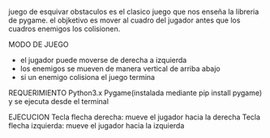 juego de esquivar obstaculos
es el clasico juego que nos enseña la libreria de pygame.
el objketivo es mover al cuadro del jugador antes que los cuadros enemigos los colisionen.

MODO DE JUEGO

* el jugador puede moverse de derecha a izquierda
* los enemigos se mueven de manera vertical de arriba abajo
* si un enemigo colisiona el juego termina

REQUERIMIENTO
Python3.x
Pygame(instalada mediante pip install pygame)
y se ejecuta desde el terminal

EJECUCION
Tecla flecha derecha: mueve el jugador hacia la derecha
Tecla flecha izquierda: mueve el jugador hacia la izquierda





